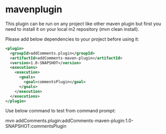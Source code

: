 # mavenplugin
This plugin can be run on any project like other maven plugin but first you need to install it on your local m2 repository (mvn clean install).

Please add below dependencies to your project before using it:

```xml
<plugin>
  <groupId>addComments.plugin</groupId>
  <artifactId>addComments-maven-plugin</artifactId>
  <version>1.0-SNAPSHOT</version>
  <executions>
    <execution>
      <goals>
        <goal>commentsPlugin</goal>
      </goals>
    </execution>
  </executions>
</plugin>
```
	  
Use below command to test from command prompt:

mvn addComments.plugin:addComments-maven-plugin:1.0-SNAPSHOT:commentsPlugin 
